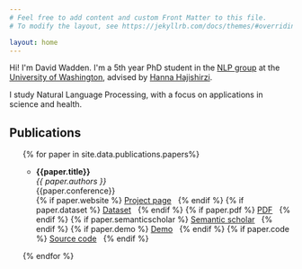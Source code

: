 ```yaml
---
# Feel free to add content and custom Front Matter to this file.
# To modify the layout, see https://jekyllrb.com/docs/themes/#overriding-theme-defaults

layout: home
---
```


Hi! I'm David Wadden. I'm a 5th year PhD student in the [NLP group](https://nlp.washington.edu) at the [University of Washington](https://www.cs.washington.edu), advised by [Hanna Hajishirzi](https://h2lab.cs.washington.edu).

I study Natural Language Processing, with a focus on applications in science and health.


## Publications
<ul>
  {% for paper in site.data.publications.papers%}
    <ul class="list-group">
      <li class="list-group-item">
        <p>
          <b class='text'>{{paper.title}}</b>
          <br>
          <i class='text'>{{ paper.authors }} </i>
          <br>
          <span class='text'>{{paper.conference}} </span>
          <br>
          {% if paper.website %}
          <a class="badge badge-pill badge-warning" href="{{ paper.website}}" target="_blank">Project page</a>
          &nbsp;
          {% endif %}
          {% if paper.dataset %}
          <a class="badge badge-pill badge-danger" href="{{ paper.dataset}}" target="_blank">Dataset</a>
          &nbsp;
          {% endif %}
          {% if paper.pdf %}
          <a class="badge badge-pill badge-primary" href="{{ paper.pdf}}" target="_blank">PDF</a>
          &nbsp;
          {% endif %}
          {% if paper.semanticscholar %}
          <a class="badge badge-pill badge-info" href="{{ paper.semanticscholar}}" target="_blank">Semantic scholar</a>
          &nbsp;
          {% endif %}
          {% if paper.demo %}
          <a class="badge badge-pill badge-secondary" href="{{ paper.demo}}" target="_blank">Demo</a>
          &nbsp;
          {% endif %}
          {% if paper.code %}
          <a class="badge badge-pill badge-success" href="{{ paper.code }}" target="_blank">Source code</a>
          &nbsp;
          {% endif %}
        </p>
      </li>
    </ul>
    {% endfor %}
</ul>
